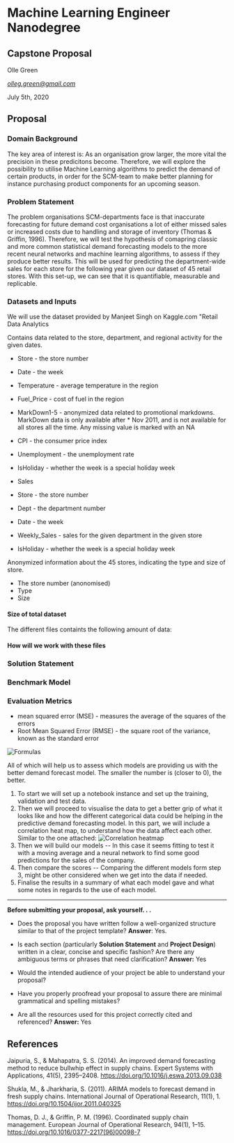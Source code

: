 # Machine Learning Engineer Nanodegree
## Capstone Proposal
Olle Green

*olleg.green@gmail.com*

July 5th, 2020

## Proposal

### Domain Background


The key area of interest is: As an organisation grow larger, the more vital the precision in these predicitons become. Therefore, we will explore the possibility to utilise Machine Learning algorithms to predict the demand of certain products, in order for the SCM-team to make better planning for instance purchasing product components for an upcoming season. 

### Problem Statement

The problem organisations SCM-departments face is that inaccurate forecasting for future demand cost organisations a lot of either missed sales or increased costs due to handling and storage of inventory (Thomas & Griffin, 1996). Therefore, we will test the hypothesis of comapring classic and more common statistical demand forecasting models to the more recent neural networks and machine learning algorithms, to assess if they produce better results. This will be used for predicting the department-wide sales for each store for the following year given our dataset of 45 retail stores. With this set-up, we can see that it is quantifiable, measurable and replicable. 

### Datasets and Inputs

We will use the dataset provided by Manjeet Singh on Kaggle.com "Retail Data Analytics



Contains data related to the store, department, and regional activity for the given dates.

* Store - the store number
* Date - the week
* Temperature - average temperature in the region
* Fuel_Price - cost of fuel in the region
* MarkDown1-5 - anonymized data related to promotional markdowns. MarkDown data is only available after * Nov 2011, and is not available for all stores all the time. Any missing value is marked with an NA
* CPI - the consumer price index
* Unemployment - the unemployment rate
* IsHoliday - whether the week is a special holiday week
* Sales



* Store - the store number
* Dept - the department number
* Date - the week
* Weekly_Sales -  sales for the given department in the given store
* IsHoliday - whether the week is a special holiday week



Anonymized information about the 45 stores, indicating the type and size of store. 

* The store number (anonomised) 
* Type 
* Size

#### Size of total dataset 

The different files containts the following amount of data: 

#### How will we work with these files 


### Solution Statement



### Benchmark Model


### Evaluation Metrics


* mean squared error (MSE) - measures the average of the squares of the errors 
* Root Mean Squared Error (RMSE) - the square root of the variance, known as the standard error

![Formulas](https://i.stack.imgur.com/83BUy.png)

All of which will help us to assess which models are providing us with the better demand forecast model. The smaller the number is (closer to 0), the better. 


1. To start we will set up a notebook instance and set up the training, validation and test data. 
2. Then we will proceed to visualise the data to get a better grip of what it looks like and how the different categorical data could be helping in the predictive demand forecasting model. In this part, we will include a correlation heat map, to understand how the data affect each other. Similar to the one attached: ![Correlation heatmap](https://i.stack.imgur.com/Lh8tv.png)
3. Then we will build our models -- In this case it seems fitting to test it with a moving average and a neural network to find some good predictions for the sales of the company. 
4. Then compare the scores -- Comparing the different models form step 3, might be other considered when we get into the data if needed. 
5. Finalise the results in a summary of what each model gave and what some notes in regards to the use of each model. 



-----------

**Before submitting your proposal, ask yourself. . .**

- Does the proposal you have written follow a well-organized structure similar to that of the project template? **Answer**: Yes. 

- Is each section (particularly **Solution Statement** and **Project Design**) written in a clear, concise and specific fashion? Are there any ambiguous terms or phrases that need clarification? **Answer:** Yes
- Would the intended audience of your project be able to understand your proposal?
- Have you properly proofread your proposal to assure there are minimal grammatical and spelling mistakes?
- Are all the resources used for this project correctly cited and referenced? **Answer:** Yes



## References

Jaipuria, S., & Mahapatra, S. S. (2014). An improved demand forecasting method to reduce bullwhip effect in supply chains. Expert Systems with Applications, 41(5), 2395–2408. https://doi.org/10.1016/j.eswa.2013.09.038

Shukla, M., & Jharkharia, S. (2011). ARIMA models to forecast demand in fresh supply chains. International Journal of Operational Research, 11(1), 1. https://doi.org/10.1504/ijor.2011.040325

Thomas, D. J., & Griffin, P. M. (1996). Coordinated supply chain management. European Journal of Operational Research, 94(1), 1–15. https://doi.org/10.1016/0377-2217(96)00098-7
